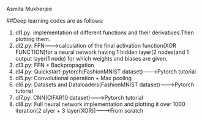 Asmita Mukherjee

##Deep learning codes are as follows:
1. dl1.py: implementation of different functions and their derivatives.Then plotting them.
2. dl2.py: FFN--->calculation of the final activation function(XOR FUNCTION)for a neural network having 1 hidden layer(2 nodes)and 1 output layer(1 node) for which weights and biases are given.
3. dl3.py: FFN + Backpropagation
4. dl4.py: Quickstart-pytorch(FashionMNIST dataset)--->Pytorch tutorial
5. dl5.py: Convolutional operation + Max pooling
6. dl6.py: Datasets and Dataloaders(FashionMNIST dataset)--->Pytorch tutorial
7. dl7.py: CNN(CIFAR10 dataset)--->Pytorch tutorial
8. dl8.py: Full neural network implementation and plotting it over 1000 iteration[2 alyer + 3 layer(XOR)]--->From scratch 
